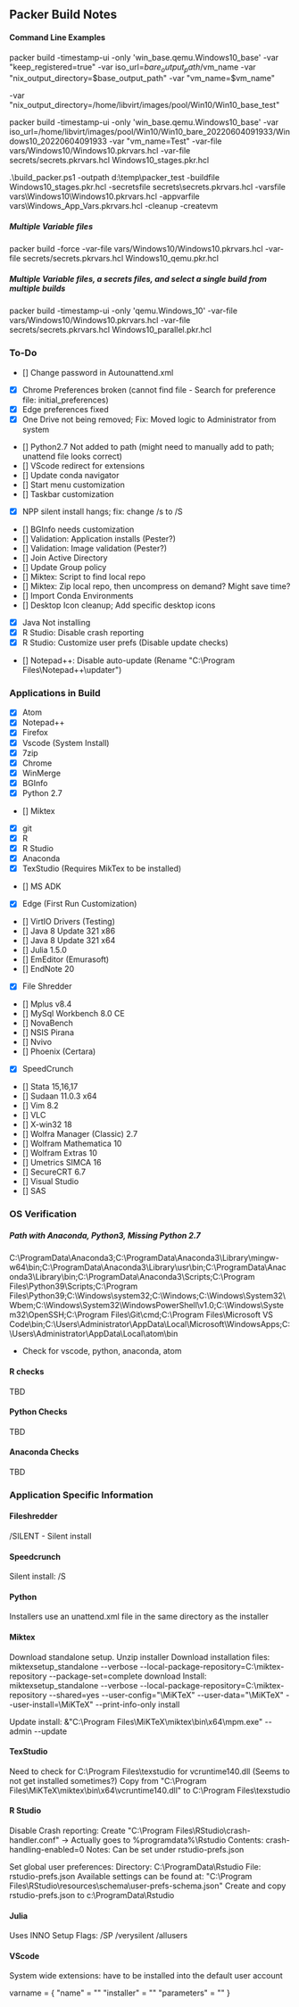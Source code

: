 ## Packer Build Notes

#### Command Line Examples

packer build -timestamp-ui -only 'win_base.qemu.Windows10_base' -var "keep_registered=true" -var iso_url=$bare_output_path/$vm_name -var "nix_output_directory=$base_output_path" -var "vm_name=$vm_name" 

-var "nix_output_directory=/home/libvirt/images/pool/Win10/Win10_base_test"

packer build -timestamp-ui -only 'win_base.qemu.Windows10_base' -var iso_url=/home/libvirt/images/pool/Win10/Win10_bare_20220604091933/Windows10_20220604091933 -var "vm_name=Test" -var-file vars/Windows10/Windows10.pkrvars.hcl -var-file secrets/secrets.pkrvars.hcl Windows10_stages.pkr.hcl

.\build_packer.ps1 -outpath d:\temp\packer_test -buildfile Windows10_stages.pkr.hcl -secretsfile secrets\secrets.pkrvars.hcl -varsfile vars\Windows10\Windows10.pkrvars.hcl -appvarfile vars\Windows_App_Vars.pkrvars.hcl -cleanup -createvm

##### Multiple Variable files
packer build -force -var-file vars/Windows10/Windows10.pkrvars.hcl -var-file secrets/secrets.pkrvars.hcl Windows10_qemu.pkr.hcl

##### Multiple Variable files, a secrets files, and select a single build from multiple builds
packer build -timestamp-ui -only 'qemu.Windows_10' -var-file vars/Windows10/Windows10.pkrvars.hcl -var-file secrets/secrets.pkrvars.hcl Windows10_parallel.pkr.hcl

### To-Do
- [] Change password in Autounattend.xml
- [x] Chrome Preferences broken (cannot find file - Search for preference file: initial_preferences)
- [x] Edge preferences fixed
- [x] One Drive not being removed; Fix: Moved logic to Administrator from system
- [] Python2.7 Not added to path (might need to manually add to path; unattend file looks correct)
- [] VScode redirect for extensions
- [] Update conda navigator
- [] Start menu customization
- [] Taskbar customization
- [x] NPP silent install hangs; fix: change /s to /S
- [] BGInfo needs customization
- [] Validation: Application installs (Pester?)
- [] Validation: Image validation (Pester?)
- [] Join Active Directory
- [] Update Group policy
- [] Miktex: Script to find local repo
- [] Miktex: Zip local repo, then uncompress on demand?  Might save time?
- [] Import Conda Environments
- [] Desktop Icon cleanup; Add specific desktop icons
- [x] Java Not installing
- [x] R Studio: Disable crash reporting
- [x] R Studio: Customize user prefs (Disable update checks)
- [] Notepad++: Disable auto-update (Rename "C:\Program Files\Notepad++\updater\")
### Applications in Build
- [x] Atom
- [x] Notepad++
- [x] Firefox
- [x] Vscode (System Install)
- [x] 7zip
- [x] Chrome
- [x] WinMerge
- [x] BGInfo
- [x] Python 2.7
- [] Miktex
- [x] git
- [x] R
- [x] R Studio 
- [x] Anaconda 
- [x] TexStudio (Requires MikTex to be installed)
- [] MS ADK
- [x] Edge (First Run Customization)
- [] VirtIO Drivers (Testing)
- [] Java 8 Update 321 x86
- [] Java 8 Update 321 x64
- [] Julia 1.5.0
- [] EmEditor (Emurasoft)
- [] EndNote 20
- [x] File Shredder
- [] Mplus v8.4
- [] MySql Workbench 8.0 CE
- [] NovaBench
- [] NSIS Pirana
- [] Nvivo
- [] Phoenix (Certara)
- [x] SpeedCrunch
- [] Stata 15,16,17
- [] Sudaan 11.0.3 x64
- [] Vim 8.2
- [] VLC
- [] X-win32 18
- [] Wolfra Manager (Classic) 2.7
- [] Wolfram Mathematica 10
- [] Wolfram Extras 10
- [] Umetrics SIMCA 16
- [] SecureCRT 6.7
- [] Visual Studio
- [] SAS

### OS Verification
##### Path with Anaconda, Python3, Missing Python 2.7
C:\ProgramData\Anaconda3;C:\ProgramData\Anaconda3\Library\mingw-w64\bin;C:\ProgramData\Anaconda3\Library\usr\bin;C:\ProgramData\Anaconda3\Library\bin;C:\ProgramData\Anaconda3\Scripts;C:\Program Files\Python39\Scripts\;C:\Program Files\Python39\;C:\Windows\system32;C:\Windows;C:\Windows\System32\Wbem;C:\Windows\System32\WindowsPowerShell\v1.0\;C:\Windows\System32\OpenSSH\;C:\Program Files\Git\cmd;C:\Program Files\Microsoft VS Code\bin;C:\Users\Administrator\AppData\Local\Microsoft\WindowsApps;C:\Users\Administrator\AppData\Local\atom\bin
* Check for vscode, python, anaconda, atom
#### R checks
TBD
#### Python Checks
TBD
#### Anaconda Checks
TBD


### Application Specific Information

#### Fileshredder
/SILENT - Silent install
#### Speedcrunch 
Silent install: /S

#### Python
Installers use an unattend.xml file in the same directory as the installer

#### Miktex
Download standalone setup.
Unzip installer
Download installation files: miktexsetup_standalone --verbose --local-package-repository=C:\miktex-repository --package-set=complete download
Install: miktexsetup_standalone --verbose --local-package-repository=C:\miktex-repository --shared=yes --user-config="<APPDATA>\MiKTeX" --user-data="<LOCALAPPDATA>\MiKTeX" --user-install=<APPDATA>\MiKTeX" --print-info-only install

Update install: &"C:\Program Files\MiKTeX\miktex\bin\x64\mpm.exe" --admin --update

#### TexStudio
Need to check for C:\Program Files\texstudio for vcruntime140.dll (Seems to not get installed sometimes?)
Copy from "C:\Program Files\MiKTeX\miktex\bin\x64\vcruntime140.dll" to C:\Program Files\texstudio

#### R Studio
Disable Crash reporting: 
Create "C:\Program Files\RStudio\crash-handler.conf" -> Actually goes to %programdata%\Rstudio
Contents: crash-handling-enabled=0
Notes: Can be set under rstudio-prefs.json

Set global user preferences:
Directory: C:\ProgramData\Rstudio
File: rstudio-prefs.json
Available settings can be found at: "C:\Program Files\RStudio\resources\schema\user-prefs-schema.json"
Create and copy rstudio-prefs.json to c:\ProgramData\Rstudio

#### Julia
Uses INNO Setup
Flags: /SP /verysilent /allusers

#### VScode
System wide extensions: have to be installed into the default user account

varname = {
    "name" = ""
    "installer" = ""
    "parameters" = ""
}